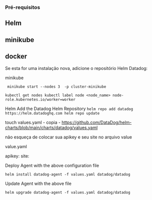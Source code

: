 ### Pré-requisitos

## Helm
## minikube
## docker

Se esta for uma instalação nova, adicione o repositório Helm Datadog:



minikube

` 
    minikube start --nodes 3  -p cluster-minikube
`

`
    kubectl get nodes
    kubectl label node <node_name> node-role.kubernetes.io/worker=worker   
`

Helm
Add the Datadog Helm Repository
`
  helm repo add datadog https://helm.datadoghq.com
  helm repo update
`

touch values.yaml - copia - https://github.com/DataDog/helm-charts/blob/main/charts/datadog/values.yaml


não esqueça de colocar sua 
apikey e seu site no arquivo value

value.yaml

apikey:
site:

Deploy Agent with the above configuration file

`
  helm install datadog-agent -f values.yaml datadog/datadog
`

Update Agent with the above file

`
  helm upgrade datadog-agent -f values.yaml datadog/datadog
`
